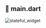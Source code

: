 ## 📱 main.dart

![stateful_widget](https://github.com/space-cap/Dart-Flutter-study-blog/assets/169221883/b2bfafb6-44f1-4c8b-92ed-6494846f1c39)
